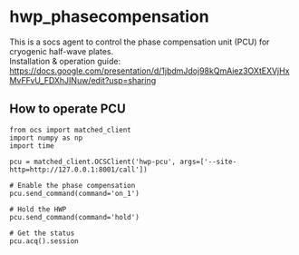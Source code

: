 # hwp_phasecompensation
This is a socs agent to control the phase compensation unit (PCU) for cryogenic half-wave plates.\
Installation & operation guide:
https://docs.google.com/presentation/d/1jbdmJdoj98kQmAiez3OXtEXVjHxMvFFvU_FDXhJINuw/edit?usp=sharing

## How to operate PCU
```
from ocs import matched_client
import numpy as np
import time

pcu = matched_client.OCSClient('hwp-pcu', args=['--site-http=http://127.0.0.1:8001/call'])

# Enable the phase compensation
pcu.send_command(command='on_1')

# Hold the HWP
pcu.send_command(command='hold')

# Get the status
pcu.acq().session
```
